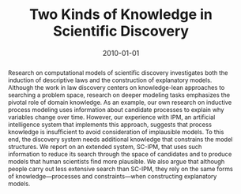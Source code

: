 ---
title: 'Two Kinds of Knowledge in Scientific Discovery'

# Authors
# If you created a profile for a user (e.g. the default `admin` user), write the username (folder name) here
# and it will be replaced with their full name and linked to their profile.
authors:
  - admin
  - Pat Langley

# Author notes (optional)
# author_notes:
#   - 'Equal contribution'
#   - 'Equal contribution'

date: '2010-01-01'
doi: '10.1111/j.1756-8765.2009.01050.x'

# Schedule page publish date (NOT publication's date).
publishDate: '2017-01-01T00:00:00Z'

# Publication type.
# Legend: 0 = Uncategorized; 1 = Conference paper; 2 = Journal article;
# 3 = Preprint / Working Paper; 4 = Report; 5 = Book; 6 = Book section;
# 7 = Thesis; 8 = Patent
publication_types: ['2']

# Publication name and optional abbreviated publication name.
publication: Topics in Cognitive Science
publication_short: TopiCS

abstract: "Research on computational models of scientific discovery investigates both the induction of descriptive laws and the construction of explanatory models. Although the work in law discovery centers on knowledge-lean approaches to searching a problem space, research on deeper modeling tasks emphasizes the pivotal role of domain knowledge. As an example, our own research on inductive process modeling uses information about candidate processes to explain why variables change over time. However, our experience with IPM, an artificial intelligence system that implements this approach, suggests that process knowledge is insufficient to avoid consideration of implausible models. To this end, the discovery system needs additional knowledge that constrains the model structures. We report on an extended system, SC-IPM, that uses such information to reduce its search through the space of candidates and to produce models that human scientists find more plausible. We also argue that although people carry out less extensive search than SC-IPM, they rely on the same forms of knowledge—processes and constraints—when constructing explanatory models."

# Summary. An optional shortened abstract.
summary: "We report on a system for inductive process modeling that uses structural constraints to reduce its search through the space of candidate models and to produce ones that human scientists find plausible."


tags: [machine learning, cognitive systems, constraints, knowledge representation]

# Display this page in the Featured widget?
featured: false

# Custom links (uncomment lines below)
# links:
# - name: Custom Link
#   url: http://example.org

url_pdf: ''
url_code: ''
url_dataset: ''
url_poster: ''
url_project: ''
url_slides: ''
url_source: ''
url_video: ''

# Featured image
# To use, add an image named `featured.jpg/png` to your page's folder.
# image:
#   caption: 'Image credit: [**Unsplash**](https://unsplash.com/photos/pLCdAaMFLTE)'
#   focal_point: ''
#   preview_only: false

# Associated Projects (optional).
#   Associate this publication with one or more of your projects.
#   Simply enter your project's folder or file name without extension.
#   E.g. `internal-project` references `content/project/internal-project/index.md`.
#   Otherwise, set `projects: []`.
projects:
  - inductive-process-modeling

# Slides (optional).
#   Associate this publication with Markdown slides.
#   Simply enter your slide deck's filename without extension.
#   E.g. `slides: "example"` references `content/slides/example/index.md`.
#   Otherwise, set `slides: ""`.
slides: ''
---